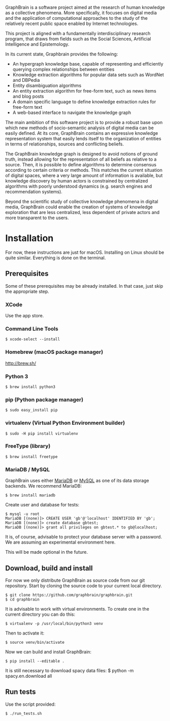 GraphBrain is a software project aimed at the research of human knowledge as a collective phenomena. More specifically, it focuses on digital media and the application of computational approaches to the study of the relatively recent public space enabled by Internet technologies.

This project is aligned with a fundamentally interdisciplinary research program, that draws from fields such as the Social Sciences, Artificial Intelligence and Epistemology.

In its current state, Graphbrain provides the following:

* An hypergraph knowledge base, capable of representing and efficiently querying complex relationships between entities
* Knowledge extraction algorithms for popular data sets such as WordNet and DBPedia
* Entity disambiguation algorithms
* An entity extraction algorithm for free-form text, such as news items and blog posts
* A domain specific language to define knowledge extraction rules for free-form text
* A web-based interface to navigate the knowledge graph

The main ambition of this software project is to provide a robust base upon which new methods of socio-semantic analysis of digital media can be easily defined. At its core, GraphBrain contains an expressive knowledge representation system that easily lends itself to the organization of entities in terms of relationships, sources and conflicting beliefs.

The GraphBrain knowledge graph is designed to avoid notions of ground truth, instead allowing for the representation of all beliefs as relative to a source. Then, it is possible to define algorithms to determine consensus according to certain criteria or methods. This matches the current situation of digital spaces, where a very large amount of information is available, but knowledge discovery by human actors is constrained by centralized algorithms with poorly understood dynamics (e.g. search engines and recommendation systems).

Beyond the scientific study of collective knowledge phenomena in digital media, GraphBrain could enable the creation of systems of knowledge exploration that are less centralized, less dependent of private actors and more transparent to the users.

# Installation #

For now, these instructions are just for macOS. Installing on Linux should be quite similar. Everything is done on the terminal.

## Prerequisites ##

Some of these prerequisites may be already installed. In that case, just skip the appropriate step.

### XCode ###

Use the app store.

### Command Line Tools ###

    $ xcode-select --install

### Homebrew (macOS package manager) ###

http://brew.sh/

### Python 3 ###

    $ brew install python3

### pip (Python package manager) ###

    $ sudo easy_install pip

### virtualenv (Virtual Python Environment builder) ###

    $ sudo -H pip install virtualenv

### FreeType (library) ###

    $ brew install freetype

### MariaDB / MySQL ###

GraphBrain uses either [MariaDB](http://mariadb.org) or [MySQL](http://mysql.com) as one of its data storage backends. We recommend MariaDB:

    $ brew install mariadb

Create user and database for tests:

    $ mysql -u root
    MariaDB [(none)]> CREATE USER 'gb'@'localhost' IDENTIFIED BY 'gb';
    MariaDB [(none)]> create database gbtest;
    MariaDB [(none)]> grant all privileges on gbtest.* to gb@localhost;
    
It is, of course, advisable to protect your database server with a password. We are assuming an experimental environment here.

This will be made optional in the future.

## Download, build and install ##

For now we only distribute GraphBrain as source code from our git repository.
Start by cloning the source code to your current local directory.

    $ git clone https://github.com/graphbrain/graphbrain.git
    $ cd graphbrain

It is advisable to work with virtual environments. To create one in the current directory you can do this:

    $ virtualenv -p /usr/local/bin/python3 venv

Then to activate it:

    $ source venv/bin/activate
    
Now we can build and install GraphBrain:

    $ pip install --editable .
    
It is still necessary to download spacy data files:
    $ python -m spacy.en.download all

## Run tests ##

Use the script provided:

    $ ./run_tests.sh
